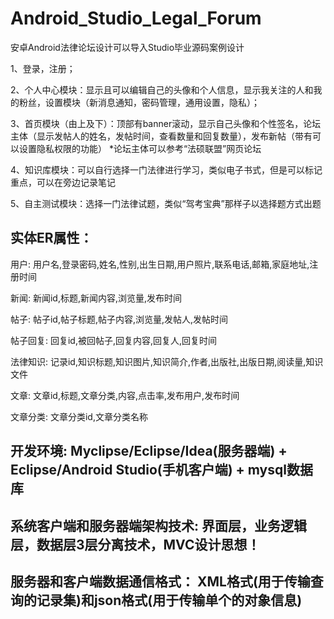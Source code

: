 # Android_Studio_Legal_Forum
安卓Android法律论坛设计可以导入Studio毕业源码案例设计

1、登录，注册；

2、个人中心模块：显示且可以编辑自己的头像和个人信息，显示我关注的人和我的粉丝，设置模块（新消息通知，密码管理，通用设置，隐私）；

3、首页模块（由上及下）：顶部有banner滚动，显示自己头像和个性签名，论坛主体（显示发帖人的姓名，发帖时间，查看数量和回复数量），发布新帖（带有可以设置隐私权限的功能）
*论坛主体可以参考“法硕联盟”网页论坛

4、知识库模块：可以自行选择一门法律进行学习，类似电子书式，但是可以标记重点，可以在旁边记录笔记

5、自主测试模块：选择一门法律试题，类似“驾考宝典”那样子以选择题方式出题

## 实体ER属性：
用户: 用户名,登录密码,姓名,性别,出生日期,用户照片,联系电话,邮箱,家庭地址,注册时间

新闻: 新闻id,标题,新闻内容,浏览量,发布时间

帖子: 帖子id,帖子标题,帖子内容,浏览量,发帖人,发帖时间

帖子回复: 回复id,被回帖子,回复内容,回复人,回复时间

法律知识: 记录id,知识标题,知识图片,知识简介,作者,出版社,出版日期,阅读量,知识文件

文章: 文章id,标题,文章分类,内容,点击率,发布用户,发布时间

文章分类: 文章分类id,文章分类名称

## 开发环境: Myclipse/Eclipse/Idea(服务器端) + Eclipse/Android Studio(手机客户端) + mysql数据库
## 系统客户端和服务器端架构技术: 界面层，业务逻辑层，数据层3层分离技术，MVC设计思想！
## 服务器和客户端数据通信格式： XML格式(用于传输查询的记录集)和json格式(用于传输单个的对象信息)
